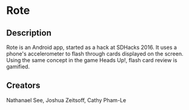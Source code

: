 # Rote 

Description
-----------
Rote is an Android app, started as a hack at SDHacks 2016. 
It uses a phone's accelerometer to flash through cards displayed on the screen.
Using the same concept in the game Heads Up!, flash card review is gamified.

Creators
-----------
Nathanael See, Joshua Zeitsoff, Cathy Pham-Le 
  

